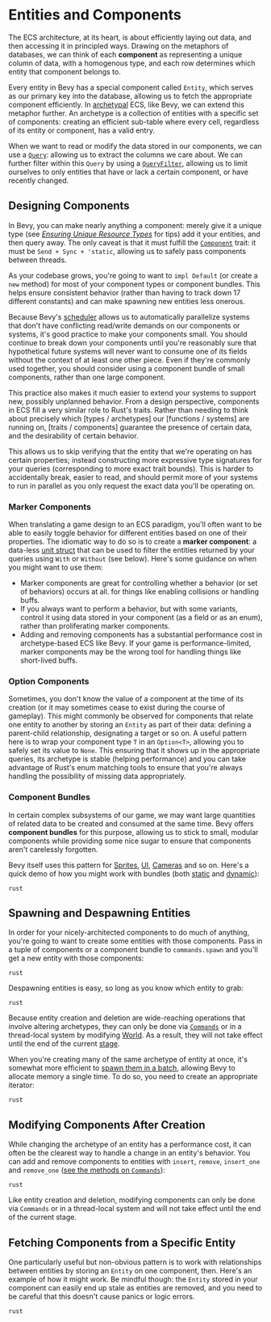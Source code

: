 # Entities and Components

The ECS architecture, at its heart, is about efficiently laying out data, and then accessing it in principled ways.
Drawing on the metaphors of databases, we can think of each **component** as representing a unique column of data, with a homogenous type, and each row determines which entity that component belongs to.

Every entity in Bevy has a special component called `Entity`, which serves as our primary key into the database, allowing us to fetch the appropriate component efficiently. In [archetypal](internals/archetypes.md) ECS, like Bevy, we can extend this metaphor further. An archetype is a collection of entities with a specific set of components: creating an efficient sub-table where every cell, regardless of its entity or component, has a valid entry.

When we want to read or modify the data stored in our components, we can use a [`Query`](https://docs.rs/bevy/0.4.0/bevy/ecs/struct.Query.html): allowing us to extract the columns we care about. We can further filter within this `Query` by using a [`QueryFilter`](https://docs.rs/bevy/0.4.0/bevy/ecs/trait.QueryFilter.html), allowing us to limit ourselves to only entities that have or lack a certain component, or have recently changed.

## Designing Components

In Bevy, you can make nearly anything a component: merely give it a unique type (see [*Ensuring Unique Resource Types*](resources.html#ensuring-unique-resource-types) for tips) add it your entities, and then query away. 
The only caveat is that it must fulfill the [`Component`](https://docs.rs/bevy/0.4.0/bevy/ecs/trait.Component.html) trait: it must be `Send + Sync + 'static`, allowing us to safely pass components between threads.

As your codebase grows, you're going to want to `impl Default` (or create a `new` method) for most of your component types or component bundles. 
This helps ensure consistent behavior (rather than having to track down 17 different constants) and can make spawning new entities less onerous.

Because Bevy's [scheduler](timing/scheduling.md) allows us to automatically parallelize systems that don't have conflicting read/write demands on our components or systems, it's good practice to make your components small. 
You should continue to break down your components until you're reasonably sure that hypothetical future systems will never want to consume one of its fields without the context of at least one other piece. 
Even if they're commonly used together, you should consider using a component bundle of small components, rather than one large component.

This practice also makes it much easier to extend your systems to support new, possibly unplanned behavior. 
From a design perspective, components in ECS fill a very similar role to Rust's traits. 
Rather than needing to think about precisely which [types / archetypes] our [functions / systems] are running on, [traits / components] guarantee the presence of certain data, and the desirability of certain behavior.

This allows us to skip verifying that the entity that we're operating on has certain properties; instead constructing more expressive type signatures for your queries (corresponding to more exact trait bounds). 
This is harder to accidentally break, easier to read, and should permit more of your systems to run in parallel as you only request the exact data you'll be operating on.

### Marker Components

When translating a game design to an ECS paradigm, you'll often want to be able to easily toggle behavior for different entities based on one of their properties.
 The idiomatic way to do so is to create a **marker component**: a data-less [unit struct](https://doc.rust-lang.org/rust-by-example/custom_types/structs.html) that can be used to filter the entities returned by your queries using `With` or `Without` (see below). Here's some guidance on when you might want to use them:

 - Marker components are great for controlling whether a behavior (or set of behaviors) occurs at all. for things like enabling collisions or handling buffs.
 - If you always want to perform a behavior, but with some variants, control it using data stored in your component (as a field or as an enum), rather than proliferating marker components.
 - Adding and removing components has a substantial performance cost in archetype-based ECS like Bevy. If your game is performance-limited, marker components may be the wrong tool for handling things like short-lived buffs.

### Option Components

Sometimes, you don't know the value of a component at the time of its creation (or it may sometimes cease to exist during the course of gameplay). 
This might commonly be observed for components that relate one entity to another by storing an `Entity` as part of their data: defining a parent-child relationship, designating a target or so on. 
A useful pattern here is to wrap your component type `T` in an `Option<T>`, allowing you to safely set its value to `None`.
This ensuring that it shows up in the appropriate queries, its archetype is stable (helping performance) and you can take advantage of Rust's enum matching tools to ensure that you're always handling the possibility of missing data appropriately.

### Component Bundles

In certain complex subsystems of our game, we may want large quantities of related data to be created and consumed at the same time.
Bevy offers **component bundles** for this purpose, allowing us to stick to small, modular components while providing some nice sugar to ensure that components aren't carelessly forgotten.

Bevy itself uses this pattern for [Sprites](../graphics/assets-sprites.md), [UI](../ui/_index.md), [Cameras](../graphics/cameras.md) and so on. Here's a quick demo of how you might work with bundles (both [static](https://docs.rs/bevy/0.4.0/bevy/ecs/trait.Bundle.html) and [dynamic](https://docs.rs/bevy/0.4.0/bevy/ecs/trait.DynamicBundle.html)):

```rust ```

## Spawning and Despawning Entities

In order for your nicely-architected components to do much of anything, you're going to want to create some entities with those components.
Pass in a tuple of components or a component bundle to `commands.spawn` and you'll get a new entity with those components:

```rust ```

Despawning entities is easy, so long as you know which entity to grab:

```rust ```

Because entity creation and deletion are wide-reaching operations that involve altering archetypes, they can only be done via [`Commands`](communication/commands.md) or in a thread-local system by modifying [World](). 
As a result, they will not take effect until the end of the current [stage](timing/stages.md).

When you're creating many of the same archetype of entity at once, it's somewhat more efficient to [spawn them in a batch](https://docs.rs/bevy/0.4.0/bevy/ecs/struct.Commands.html#method.spawn_batch), allowing Bevy to allocate memory a single time. To do so, you need to create an appropriate iterator:

```rust```

## Modifying Components After Creation

While changing the archetype of an entity has a performance cost, it can often be the clearest way to handle a change in an entity's behavior.
You can add and remove components to entities with `insert`, `remove`, `insert_one` and `remove_one` ([see the methods on `Commands`](https://docs.rs/bevy/0.4.0/bevy/ecs/struct.Commands.html#method.insert)):

```rust```

Like entity creation and deletion, modifying components can only be done via `Commands` or in a thread-local system and will not take effect until the end of the current stage.

## Fetching Components from a Specific Entity

One particularly useful but non-obvious pattern is to work with relationships between entities by storing an `Entity` on one component, then. Here's an example of how it might work. Be mindful though: the `Entity` stored in your component can easily end up stale as entities are removed, and you need to be careful that this doesn't cause panics or logic errors. 

```rust ```